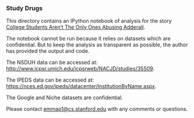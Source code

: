 ### Study Drugs

This directory contains an IPython notebook of analysis for the story [College Students Aren’t The Only Ones Abusing Adderall](http://fivethirtyeight.com/features/college-students-arent-the-only-ones-abusing-adderall).

The notebook cannot be run because it relies on datasets which are confidential. But to keep the analysis as transparent as possible, the author has provided the output and code. 

The NSDUH data can be accessed at: http://www.icpsr.umich.edu/icpsrweb/NACJD/studies/35509. 

The IPEDS data can be accessed at: https://nces.ed.gov/ipeds/datacenter/InstitutionByName.aspx. 

The Google and Niche datasets are confidential. 

Please contact emmap1@cs.stanford.edu with any comments or questions.